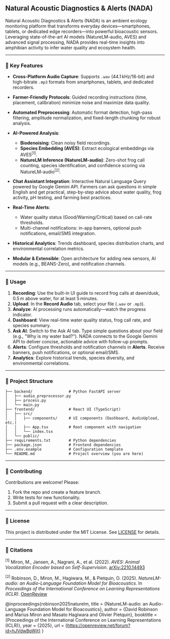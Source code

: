 ## Natural Acoustic Diagnostics & Alerts (NADA)

Natural Acoustic Diagnostics & Alerts (NADA) is an ambient ecology monitoring platform that transforms everyday devices—smartphones, tablets, or dedicated edge recorders—into powerful bioacoustic sensors. Leveraging state-of-the-art AI models (NatureLM-audio, AVES) and advanced signal processing, NADA provides real-time insights into amphibian activity to infer water quality and ecosystem health.

---

### 🌟 Key Features

* **Cross-Platform Audio Capture**: Supports `.wav` (44.1 kHz/16-bit) and high-bitrate `.mp3` formats from smartphones, tablets, and dedicated recorders.
* **Farmer-Friendly Protocols**: Guided recording instructions (time, placement, calibration) minimize noise and maximize data quality.
* **Automated Preprocessing**: Automatic format detection, high-pass filtering, amplitude normalization, and fixed-length chunking for robust analysis.
* **AI-Powered Analysis**:

  * **Biodenoising**: Clean noisy field recordings.
  * **Species Embedding (AVES)**: Extract ecological embeddings via AVES<sup>\[1]</sup>.
  * **NatureLM Inference (NatureLM-audio)**: Zero-shot frog call counting, species identification, and confidence scoring via NatureLM-audio<sup>\[2]</sup>.
* **Chat Assistant Integration**: Interactive Natural Language Query powered by Google Gemini API. Farmers can ask questions in simple English and get practical, step-by-step advice about water quality, frog activity, pH testing, and farming best practices.
* **Real-Time Alerts**:

  * Water quality status (Good/Warning/Critical) based on call-rate thresholds.
  * Multi-channel notifications: in-app banners, optional push notifications, email/SMS integration.
* **Historical Analytics**: Trends dashboard, species distribution charts, and environmental correlation metrics.
* **Modular & Extensible**: Open architecture for adding new sensors, AI models (e.g., BEANS-Zero), and notification channels.
  
---

### 🚀 Usage

1. **Recording**: Use the built-in UI guide to record frog calls at dawn/dusk, 0.5 m above water, for at least 5 minutes.
2. **Upload**: In the **Record Audio** tab, select your file (`.wav` or `.mp3`).
3. **Analyze**: AI processing runs automatically—watch the progress indicator.
4. **Dashboard**: View real-time water quality status, frog call rate, and species summary.
5. **Ask AI**: Switch to the Ask AI tab. Type simple questions about your field (e.g., "Why is my water bad?"). NADA connects to the Google Gemini API to deliver concise, actionable advice with follow-up prompts.
6. **Alerts**: Configure thresholds and notification channels in **Alerts**. Receive banners, push notifications, or optional email/SMS.
7. **Analytics**: Explore historical trends, species diversity, and environmental correlations.

---

### 📂 Project Structure

```
├── backend/                # Python FastAPI server
│   ├── audio_preprocessor.py
│   ├── process.py
│   └── main.py
├── frontend/               # React UI (TypeScript)
│   ├── src/
│   │   ├── components/     # UI components (Dashboard, AudioUpload, etc.)
│   │   ├── App.tsx         # Root component with navigation
│   │   └── index.tsx
│   └── public/
├── requirements.txt        # Python dependencies
├── package.json            # Frontend dependencies
├── .env.example            # Configuration template
└── README.md               # Project overview (you are here)
```

---

### 🤝 Contributing

Contributions are welcome! Please:

1. Fork the repo and create a feature branch.
2. Write tests for new functionality.
3. Submit a pull request with a clear description.

---

### 📄 License

This project is distributed under the MIT License. See [LICENSE](LICENSE) for details.

---

### 📅 Citations

<sup>\[1]</sup> Miron, M., Jansen, A., Nagrani, A., et al. (2022). *AVES: Animal Vocalization Encoder based on Self-Supervision*. [arXiv:2210.14493](https://arxiv.org/abs/2210.14493)

<sup>\[2]</sup> Robinson, D., Miron, M., Hagiwara, M., & Pietquin, O. (2025). *NatureLM-audio: an Audio-Language Foundation Model for Bioacoustics*. In *Proceedings of the International Conference on Learning Representations (ICLR)*. [OpenReview](https://openreview.net/forum?id=hJVdwBpWjt)

@inproceedings{robinson2025naturelm,
  title     = {NatureLM-audio: an Audio-Language Foundation Model for Bioacoustics},
  author    = {David Robinson and Marius Miron and Masato Hagiwara and Olivier Pietquin},
  booktitle = {Proceedings of the International Conference on Learning Representations (ICLR)},
  year      = {2025},
  url       = {https://openreview.net/forum?id=hJVdwBpWjt}
}
